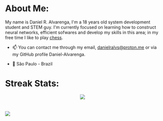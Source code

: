 # About Me:

My name is Daniel R. Alvarenga, I'm a 18 years old system development student and STEM guy. I'm currently focused on learning how to construct neural networks, efficient sofwares and develop my skills in this area; in my free time I like to play [chess](https://chess.com/member/Sr-Alvarenga).

- 📫 You can contact me through my email, danielralvs@proton.me or via my GitHub profile Daniel-Alvarenga.

- 🚩 São Paulo - Brazil

# Streak Stats:

<div align="center">
  
  ![](https://github-readme-streak-stats.herokuapp.com/?user=Daniel-Alvarenga&theme=react&hide_border=false)
  
</div>

#
[![](https://visitcount.itsvg.in/api?id=Daniel-Alvarenga&label=Profile%20Views&color=1&pretty=true)](https://visitcount.itsvg.in)
